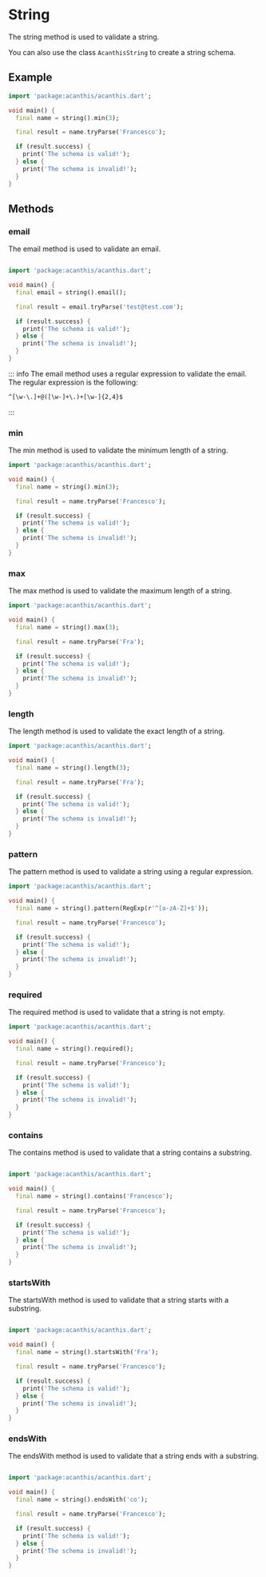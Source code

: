 # String

The string method is used to validate a string.

You can also use the class `AcanthisString` to create a string schema.

## Example

```dart
import 'package:acanthis/acanthis.dart';

void main() {
  final name = string().min(3);

  final result = name.tryParse('Francesco');

  if (result.success) {
	print('The schema is valid!');
  } else {
	print('The schema is invalid!');
  }
}
```

## Methods

### email

The email method is used to validate an email.

```dart

import 'package:acanthis/acanthis.dart';

void main() {
  final email = string().email();

  final result = email.tryParse('test@test.com');

  if (result.success) {
	print('The schema is valid!');
  } else {
	print('The schema is invalid!');
  }
}
```

::: info
The email method uses a regular expression to validate the email. The regular expression is the following:
```txt
^[\w-\.]+@([\w-]+\.)+[\w-]{2,4}$
```
:::

### min

The min method is used to validate the minimum length of a string.

```dart
import 'package:acanthis/acanthis.dart';

void main() {
  final name = string().min(3);

  final result = name.tryParse('Francesco');

  if (result.success) {
	print('The schema is valid!');
  } else {
	print('The schema is invalid!');
  }
}
```

### max

The max method is used to validate the maximum length of a string.

```dart
import 'package:acanthis/acanthis.dart';

void main() {
  final name = string().max(3);

  final result = name.tryParse('Fra');

  if (result.success) {
	print('The schema is valid!');
  } else {
	print('The schema is invalid!');
  }
}
```

### length

The length method is used to validate the exact length of a string.

```dart
import 'package:acanthis/acanthis.dart';

void main() {
  final name = string().length(3);

  final result = name.tryParse('Fra');

  if (result.success) {
	print('The schema is valid!');
  } else {
	print('The schema is invalid!');
  }
}
```

### pattern

The pattern method is used to validate a string using a regular expression.

```dart
import 'package:acanthis/acanthis.dart';

void main() {
  final name = string().pattern(RegExp(r'^[a-zA-Z]+$'));

  final result = name.tryParse('Francesco');

  if (result.success) {
	print('The schema is valid!');
  } else {
	print('The schema is invalid!');
  }
}
```

### required

The required method is used to validate that a string is not empty.

```dart
import 'package:acanthis/acanthis.dart';

void main() {
  final name = string().required();

  final result = name.tryParse('Francesco');

  if (result.success) {
	print('The schema is valid!');
  } else {
	print('The schema is invalid!');
  }
}
```

### contains

The contains method is used to validate that a string contains a substring.

```dart

import 'package:acanthis/acanthis.dart';

void main() {
  final name = string().contains('Francesco');

  final result = name.tryParse('Francesco');

  if (result.success) {
	print('The schema is valid!');
  } else {
	print('The schema is invalid!');
  }
}
```

### startsWith

The startsWith method is used to validate that a string starts with a substring.

```dart

import 'package:acanthis/acanthis.dart';

void main() {
  final name = string().startsWith('Fra');

  final result = name.tryParse('Francesco');

  if (result.success) {
	print('The schema is valid!');
  } else {
	print('The schema is invalid!');
  }
}
```

### endsWith

The endsWith method is used to validate that a string ends with a substring.

```dart

import 'package:acanthis/acanthis.dart';

void main() {
  final name = string().endsWith('co');

  final result = name.tryParse('Francesco');

  if (result.success) {
	print('The schema is valid!');
  } else {
	print('The schema is invalid!');
  }
}
```

